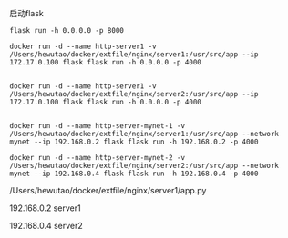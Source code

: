 启动flask

```
flask run -h 0.0.0.0 -p 8000
```





```
docker run -d --name http-server1 -v /Users/hewutao/docker/extfile/nginx/server1:/usr/src/app --ip 172.17.0.100 flask flask run -h 0.0.0.0 -p 4000


docker run -d --name http-server1 -v /Users/hewutao/docker/extfile/nginx/server2:/usr/src/app --ip 172.17.0.100 flask flask run -h 0.0.0.0 -p 4000


docker run -d --name http-server-mynet-1 -v /Users/hewutao/docker/extfile/nginx/server1:/usr/src/app --network mynet --ip 192.168.0.2 flask flask run -h 192.168.0.2 -p 4000

docker run -d --name http-server-mynet-2 -v /Users/hewutao/docker/extfile/nginx/server2:/usr/src/app --network mynet --ip 192.168.0.4 flask flask run -h 192.168.0.4 -p 4000
```



/Users/hewutao/docker/extfile/nginx/server1/app.py





192.168.0.2 server1

192.168.0.4 server2